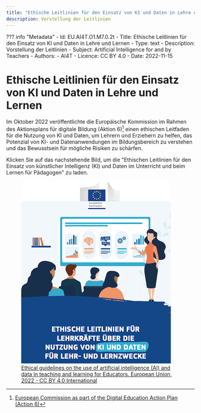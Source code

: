 ```yaml
---
title: "Ethische Leitlinien für den Einsatz von KI und Daten in Lehre und Lernen"
description: Vorstellung der Leitlinien
---
```

??? info "Metadata"
    - Id: EU.AI4T.O1.M7.0.2t
    - Title: Ethische Leitlinien für den Einsatz von KI und Daten in Lehre und Lernen
    - Type: text
    - Description: Vorstellung der Leitlinien
    - Subject: Artificial Intelligence for and by Teachers
    - Authors:
        - AI4T 
    - Licence: CC BY 4.0
    - Date: 2022-11-15


# Ethische Leitlinien für den Einsatz von KI und Daten in Lehre und Lernen

Im Oktober 2022 veröffentlichte die Europäische Kommission im Rahmen des Aktionsplans für digitale Bildung (Aktion 6)[^1] einen ethischen Leitfaden für die Nutzung von KI und Daten, um Lehrern und Erziehern zu helfen, das Potenzial von KI- und Datenanwendungen im Bildungsbereich zu verstehen und das Bewusstsein für mögliche Risiken zu schärfen.

Klicken Sie auf das nachstehende Bild, um die "Ethischen Leitlinien für den Einsatz von künstlicher Intelligenz (KI) und Daten im Unterricht und beim Lernen für Pädagogen" zu laden.

<a href="Documents/Ethische-leitlinien-für-lehrkräfte-über-die-nutzung-NC0722649DEN.pdf" target="_blank">
<figure>
  <img src="Images/Cover-page-EC-Ethical-guidelines-de.png" alt="A Ready to Use Template for AI Resources Characterisation"/>
  <figcaption> Ethical guidelines on the use of artificial intelligence (AI) and data in teaching and learning for Educators. European Union, 2022 - CC BY 4.0 International </figcaption>
</figure></a>

[^1]: [European Commission as part of the Digital Education Action Plan (Action 6)](https://education.ec.europa.eu/focus-topics/digital-education/action-plan/action-6)
